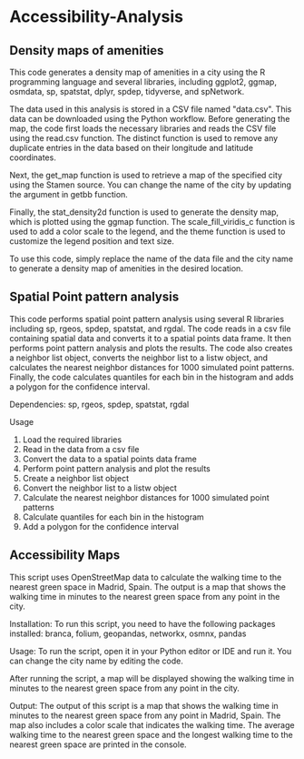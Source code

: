 # Accessibility-Analysis

## Density maps of amenities

This code generates a density map of amenities in a city using the R programming language and several libraries, including ggplot2, ggmap, osmdata, sp, spatstat, dplyr, spdep, tidyverse, and spNetwork.

The data used in this analysis is stored in a CSV file named "data.csv". This data can be downloaded using the Python workflow. Before generating the map, the code first loads the necessary libraries and reads the CSV file using the read.csv function. The distinct function is used to remove any duplicate entries in the data based on their longitude and latitude coordinates.

Next, the get_map function is used to retrieve a map of the specified city using the Stamen source. You can change the name of the city by updating the argument in getbb function.

Finally, the stat_density2d function is used to generate the density map, which is plotted using the ggmap function. The scale_fill_viridis_c function is used to add a color scale to the legend, and the theme function is used to customize the legend position and text size.

To use this code, simply replace the name of the data file and the city name to generate a density map of amenities in the desired location.

## Spatial Point pattern analysis

This code performs spatial point pattern analysis using several R libraries including sp, rgeos, spdep, spatstat, and rgdal. The code reads in a csv file containing spatial data and converts it to a spatial points data frame. It then performs point pattern analysis and plots the results. The code also creates a neighbor list object, converts the neighbor list to a listw object, and calculates the nearest neighbor distances for 1000 simulated point patterns. Finally, the code calculates quantiles for each bin in the histogram and adds a polygon for the confidence interval.

Dependencies: sp, rgeos, spdep, spatstat, rgdal

Usage
1. Load the required libraries
2. Read in the data from a csv file
3. Convert the data to a spatial points data frame
4. Perform point pattern analysis and plot the results
5. Create a neighbor list object
6. Convert the neighbor list to a listw object
7. Calculate the nearest neighbor distances for 1000 simulated point patterns
8. Calculate quantiles for each bin in the histogram
9. Add a polygon for the confidence interval

## Accessibility Maps

This script uses OpenStreetMap data to calculate the walking time to the nearest green space in Madrid, Spain. The output is a map that shows the walking time in minutes to the nearest green space from any point in the city.

Installation: To run this script, you need to have the following packages installed: branca, folium, geopandas, networkx, osmnx, pandas

Usage: To run the script, open it in your Python editor or IDE and run it. You can change the city name by editing the code.

After running the script, a map will be displayed showing the walking time in minutes to the nearest green space from any point in the city.

Output: The output of this script is a map that shows the walking time in minutes to the nearest green space from any point in Madrid, Spain. The map also includes a color scale that indicates the walking time. The average walking time to the nearest green space and the longest walking time to the nearest green space are printed in the console. 
